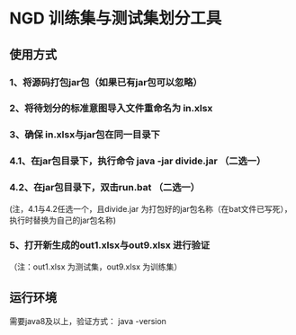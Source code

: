 # NGD 训练集与测试集划分工具

## 使用方式
### 1、将源码打包jar包（如果已有jar包可以忽略）
### 2、将待划分的标准意图导入文件重命名为 in.xlsx
### 3、确保 in.xlsx与jar包在同一目录下
### 4.1、在jar包目录下，执行命令 java -jar divide.jar （二选一）
### 4.2、在jar包目录下，双击run.bat （二选一） 
(注，4.1与4.2任选一个，且divide.jar 为打包好的jar包名称（在bat文件已写死），执行时替换为自己的jar包名称)
### 5、打开新生成的out1.xlsx与out9.xlsx 进行验证
（注：out1.xlsx 为测试集，out9.xlsx 为训练集）


## 运行环境
需要java8及以上，验证方式： java -version

